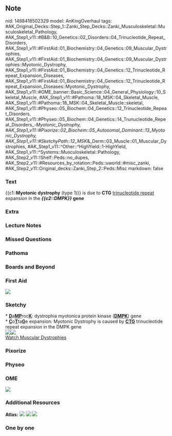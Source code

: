 ## Note
nid: 1488418502329
model: AnKingOverhaul
tags: #AK_Original_Decks::Step_1::Zanki_Step_Decks::Zanki_Musculoskeletal::Musculoskeletal_Pathology, #AK_Step1_v11::#B&B::10_Genetics::02_Disorders::04_Trinucleotide_Repeat_Disorders, #AK_Step1_v11::#FirstAid::01_Biochemistry::04_Genetics::09_Muscular_Dystrophies, #AK_Step1_v11::#FirstAid::01_Biochemistry::04_Genetics::09_Muscular_Dystrophies::Myotonic_Dystrophy, #AK_Step1_v11::#FirstAid::01_Biochemistry::04_Genetics::12_Trinucleotide_Repeat_Expansion_Diseases, #AK_Step1_v11::#FirstAid::01_Biochemistry::04_Genetics::12_Trinucleotide_Repeat_Expansion_Diseases::Myotonic_Dystrophy, #AK_Step1_v11::#OME_banner::Basic_Science::04_General_Physiology::10_Skeletal_Muscle, #AK_Step1_v11::#Pathoma::18_MSK::04_Skeletal_Muscle, #AK_Step1_v11::#Pathoma::18_MSK::04_Skeletal_Muscle::skeletal, #AK_Step1_v11::#Physeo::05_Biochem::04_Genetics::12_Trinucleotide_Repeat_Disorders, #AK_Step1_v11::#Physeo::05_Biochem::04_Genetics::14_Trunucleotide_Repeat_Disorders_-_Myotonic_Dystrophy, #AK_Step1_v11::#Pixorize::02_Biochem::05_Autosomal_Dominant::13_Myotonic_Dystrophy, #AK_Step1_v11::#SketchyPath::12_MSK_&_Derm::03_Muscle::01_Muscular_Dystrophies, #AK_Step1_v11::^Other::^HighYield::1-HighYield, #AK_Step1_v11::^Systems::Musculoskeletal::Pathology, #AK_Step2_v11::!Shelf::Peds::no_dupes, #AK_Step2_v11::#Resources_by_rotation::Peds::uworld::#misc_zanki, #AK_Step2_v11::Original_decks::Zanki_Step_2::Peds::Misc
markdown: false

### Text
<div>
  {{c1::<b>Myotonic dystrophy</b> (type 1)}} is due to <b>CTG</b>
  <u>trinucleotide repeat</u> expansion in the <b><span style=
  "font-style: italic;">{{c2::DMPK}}</span> gene</b>
</div>

### Extra


### Lecture Notes


### Missed Questions


### Pathoma


### Boards and Beyond


### First Aid
<img src="tmpjmjh1q.png">

### Sketchy
<div>
  * <b><u>D</u></b>a<b><u>MP</u></b>roc<b><u>K</u></b>: dystrophia
  myotonica protein kinase (<b><u>DMPK</u></b>) gene
</div>
<div>
  * <b><u>C</u></b>o<b><u>T</u></b>ta<b><u>G</u></b>e expansion:
  Myotonic Dystrophy is caused by <b><u>CTG</u></b> trinucleotide
  repeat expansion in the DMPK gene
</div>
<div><img src=
"Screen%20Shot%202020-03-21%20at%205.50.51%20PM_1566160514431.JPG"
class="resizer"><img src=
"MD%20DMPK%20gene%20CTG%20_1566160514431.jpg" class=
"resizer"></div><a href=
"https://dashboard.sketchy.com/study/medical/courses/medical-pathophysiology/units/medical-pathophysiology-musculoskeletal-derm/videos/medical-pathophysiology-musculoskeletal-and-derm-muscle-muscular-dystrophies?utm_source=anki&utm_medium=partnership&utm_campaign=february_update&utm_content=medical">Watch
Muscular Dystrophies</a>

### Pixorize


### Physeo


### OME
<div class="ome-widget">
  <a href=
  "https://onlinemeded.org/spa/general-physiology/skeletal-muscle/acquire?ref=anki">
  <img src="_OME_AnkiFlashcards_Lesson_2.png"></a>
</div>

### Additional Resources
<b>Atlas:</b> <img src="tmpWfzPMt.png" class="resizer"> <img src=
"tmp8RdAX3.png" class="resizer"> <img src="tmpeM4ExK.png" class=
"resizer">

### One by one

